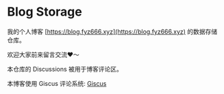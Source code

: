 # Blog Storage

我的个人博客 [https://blog.fyz666.xyz](https://blog.fyz666.xyz) 的数据存储仓库。

欢迎大家前来留言交流❤️～

本仓库的 Discussions 被用于博客评论区。

本博客使用 Giscus 评论系统: [Giscus](https://github.com/giscus/giscus)
